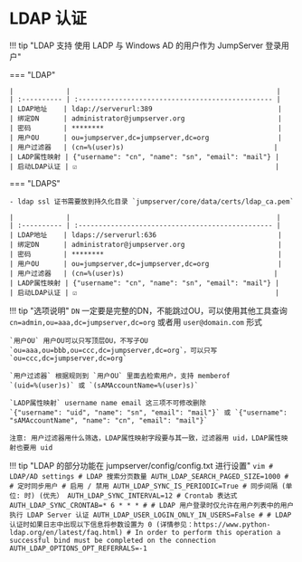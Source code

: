 # LDAP 认证

!!! tip "LDAP 支持 使用 LADP 与 Windows AD 的用户作为 JumpServer 登录用户"

=== "LDAP"

    |             |                                                   |
    | :---------- | :------------------------------------------------ |
    | LDAP地址    | ldap://serverurl:389                               |
    | 绑定DN      | administrator@jumpserver.org                       |
    | 密码        | ********                                           |
    | 用户OU      | ou=jumpserver,dc=jumpserver,dc=org                 |
    | 用户过滤器   | (cn=%(user)s)                                     |
    | LADP属性映射 | {"username": "cn", "name": "sn", "email": "mail"} |
    | 启动LDAP认证 | ☑️                                                 |

=== "LDAPS"

    - ldap ssl 证书需要放到持久化目录 `jumpserver/core/data/certs/ldap_ca.pem`

    |             |                                                   |
    | :---------- | :------------------------------------------------ |
    | LDAP地址    | ldaps://serverurl:636                              |
    | 绑定DN      | administrator@jumpserver.org                       |
    | 密码        | ********                                           |
    | 用户OU      | ou=jumpserver,dc=jumpserver,dc=org                 |
    | 用户过滤器   | (cn=%(user)s)                                     |
    | LADP属性映射 | {"username": "cn", "name": "sn", "email": "mail"} |
    | 启动LDAP认证 | ☑️                                                 |

!!! tip "选项说明"
    `DN` 一定要是完整的DN，不能跳过OU，可以使用其他工具查询  
    `cn=admin,ou=aaa,dc=jumpserver,dc=org` 或者用 `user@domain.com` 形式

    `用户OU` 用户OU可以只写顶层OU，不写子OU  
    `ou=aaa,ou=bbb,ou=ccc,dc=jumpserver,dc=org`，可以只写 `ou=ccc,dc=jumpserver,dc=org`

    `用户过滤器` 根据规则到 `用户OU` 里面去检索用户，支持 memberof  
    `(uid=%(user)s)` 或 `(sAMAccountName=%(user)s)`

    `LADP属性映射` username name email 这三项不可修改删除  
    `{"username": "uid", "name": "sn", "email": "mail"}` 或 `{"username": "sAMAccountName", "name": "cn", "email": "mail"}`

    注意: 用户过滤器用什么筛选，LDAP属性映射字段要与其一致，过滤器用 uid，LDAP属性映射也要用 uid


!!! tip "LDAP 的部分功能在 jumpserver/config/config.txt 进行设置"
    ```vim
    # LDAP/AD settings
    # LDAP 搜索分页数量
    AUTH_LDAP_SEARCH_PAGED_SIZE=1000
    #
    # 定时同步用户
    # 启用 / 禁用
    AUTH_LDAP_SYNC_IS_PERIODIC=True
    # 同步间隔 (单位: 时) (优先）
    AUTH_LDAP_SYNC_INTERVAL=12
    # Crontab 表达式
    AUTH_LDAP_SYNC_CRONTAB=* 6 * * *
    #
    # LDAP 用户登录时仅允许在用户列表中的用户执行 LDAP Server 认证
    AUTH_LDAP_USER_LOGIN_ONLY_IN_USERS=False
    #
    # LDAP 认证时如果日志中出现以下信息将参数设置为 0 (详情参见：https://www.python-ldap.org/en/latest/faq.html)
    # In order to perform this operation a successful bind must be completed on the connection
    AUTH_LDAP_OPTIONS_OPT_REFERRALS=-1
    ```
